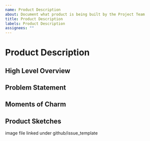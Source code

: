 ```yaml
---
name: Product Description
about: Document what product is being built by the Project Team
title: Product Description
labels: Product Description
assignees: ""
---
```


# Product Description

## High Level Overview

<!--

Add a brief summary of the product that your team is building. Not more than 50 words.

a week planner. users will input details of events through out there week, which will then be displayed on a week calander. 
-->

## Problem Statement

<!-- 

What problem is your product solving? Why is it important to solve this problem?

it gives the user a simple way to organize there week digitally, rather then having to rely on big month long calanders which often become a bit overwhelming to look at.
-->


## Moments of Charm

<!-- 

What are you going to add to your product that will make it stand out? What are the moments of charm that will make your product memorable?
are product will be intuitative, it will take into account things like time and automatically assign it to its correct position. 
-->

## Product Sketches
image file linked under github/issue_template
<!--

Add the initial product designs that the team creates. Include a sketch for each web page or web app interaction.

Sketches can be done either with a pencil and take a picture of your designs and upload them, or through a tool like figma or tldraw.

The sketches don't need to be high fidelity or final, but should give the reader a good understanding of the scope of your project.

-->

